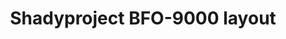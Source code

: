 ---
layout: layouts/keymapdb_entry.njk
OS: []
keymap_author: shadyproject
firmware: QMK
hasHomeRowMods: False
hasLetterOnThumb: False
hasVerticalCombos: False
keymap_image: http://shadyproject.net/images/bfo9000-layout.png
imageDate: idk
keyCount: 108
keyboard: Keebio BFO-9000
baseLayouts: ["QWERTY"]
languages: ['English']
layerCount: 2
title: "Shadyproject BFO-9000 layout"
split: True
stagger: ortholinear
summary: 
keymap_url: https://github.com/shadyproject/qmk_firmware/tree/master/keyboards/keebio/bfo9000/keymaps/shadyproject
writeup: https://github.com/shadyproject/qmk_firmware/tree/master/keyboards/keebio/bfo9000/keymaps/shadyproject/readme.md
---